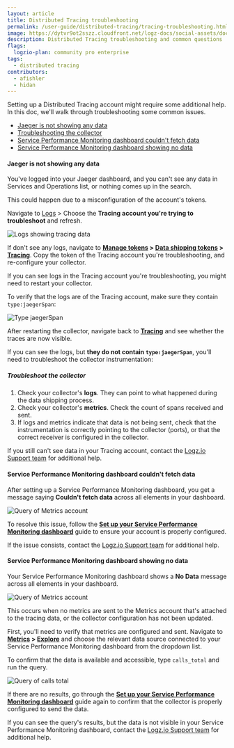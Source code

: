 ```yaml
---
layout: article
title: Distributed Tracing troubleshooting
permalink: /user-guide/distributed-tracing/tracing-troubleshooting.html
image: https://dytvr9ot2sszz.cloudfront.net/logz-docs/social-assets/docs-social.jpg
description: Distributed Tracing troubleshooting and common questions
flags:
  logzio-plan: community pro enterprise
tags:
  - distributed tracing
contributors:
  - afishler
  - hidan
---
```


Setting up a Distributed Tracing account might require some additional help. In this doc, we'll walk through troubleshooting some common issues. 

* [Jaeger is not showing any data](/user-guide/distributed-tracing/tracing-troubleshooting.html#jaeger-is-not-showing-any-data)
* [Troubleshooting the collector](/user-guide/distributed-tracing/tracing-troubleshooting.html#troubleshoot-the-collector)
* [Service Performance Monitoring dashboard couldn't fetch data](/user-guide/distributed-tracing/tracing-troubleshooting.html#service-performance-monitoring-dashboard-couldnt-fetch-data)
* [Service Performance Monitoring dashboard showing no data](/user-guide/distributed-tracing/tracing-troubleshooting.html#service-performance-monitoring-dashboard-showing-no-data)

#### Jaeger is not showing any data

You've logged into your Jaeger dashboard, and you can't see any data in Services and Operations list, or nothing comes up in the search.

<!-- ![Jaeger not showing data](https://dytvr9ot2sszz.cloudfront.net/logz-docs/distributed-tracing/troubleshooting-jaeger.png) -->

This could happen due to a misconfiguration of the account's tokens.

Navigate to [Logs](https://app.logz.io/#/dashboard/kibana/) > Choose the **Tracing account you're trying to troubleshoot** and refresh.

![Logs showing tracing data](https://dytvr9ot2sszz.cloudfront.net/logz-docs/distributed-tracing/traces-in-logs.png)

If don't see any logs, navigate to **[Manage tokens](https://app.logz.io/#/dashboard/settings/manage-tokens/shared) > [Data shipping tokens](https://app.logz.io/#/dashboard/settings/manage-tokens/data-shipping?product=logs) > [Tracing](https://app.logz.io/#/dashboard/settings/manage-tokens/data-shipping?product=tracing)**. Copy the token of the Tracing account you're troubleshooting, and re-configure your collector.

If you can see logs in the Tracing account you're troubleshooting, you might need to restart your collector.

To verify that the logs are of the Tracing account, make sure they contain `type:jaegerSpan`:

![Type jaegerSpan](https://dytvr9ot2sszz.cloudfront.net/logz-docs/distributed-tracing/typejaegerspan.png)

After restarting the collector, navigate back to **[Tracing](https://app.logz.io/#/dashboard/jaeger)** and see whether the traces are now visible.

If you can see the logs, but **they do not contain `type:jaegerSpan`**, you'll need to troubleshoot the collector instrumentation:

##### Troubleshoot the collector

1. Check your collector's **logs**. They can point to what happened during the data shipping process.
2. Check your collector's **metrics**. Check the count of spans received and sent. 
3. If logs and metrics indicate that data is not being sent, check that the instrumentation is correctly pointing to the collector (ports), or that the correct receiver is configured in the collector.

If you still can't see data in your Tracing account, contact the [Logz.io Support team](mailto:help@logz.io) for additional help.

<!-- ![Trace logs](https://dytvr9ot2sszz.cloudfront.net/logz-docs/distributed-tracing/trace-fields-log.png) -->

<!-- #### Service Performance Monitoring not showing data

Setting up a Service Performance Monitoring dashboards requires creating a Metrics account to help connect between the data and its visuallization. -->

#### Service Performance Monitoring dashboard couldn't fetch data


After setting up a Service Performance Monitoring dashboard, you get a message saying **Couldn't fetch data** across all elements in your dashboard.

![Query of Metrics account](https://dytvr9ot2sszz.cloudfront.net/logz-docs/distributed-tracing/couldnt-fetch-data-tracing.png)


To resolve this issue, follow the **[Set up your Service Performance Monitoring dashboard](/user-guide/distributed-tracing/service-performance-monitoring-setup)** guide to ensure your account is properly configured. 

If the issue consists, contact the [Logz.io Support team](mailto:help@logz.io) for additional help.

#### Service Performance Monitoring dashboard showing no data

Your Service Performance Monitoring dashboard shows a **No Data** message across all elements in your dashboard.

![Query of Metrics account](https://dytvr9ot2sszz.cloudfront.net/logz-docs/distributed-tracing/spm-no-data-showing.png)

This occurs when no metrics are sent to the Metrics account that's attached to the tracing data, or the collector configuration has not been updated.

First, you'll need to verify that metrics are configured and sent. Navigate to **[Metrics](https://app-uk.logz.io/#/dashboard/metrics) > [Explore](https://app.logz.io/#/dashboard/metrics/explore)** and choose the relevant data source connected to your Service Performance Monitoring dashboard from the dropdown list.

To confirm that the data is available and accessible, type `calls_total` and run the query.

![Query of calls total](https://dytvr9ot2sszz.cloudfront.net/logz-docs/distributed-tracing/calls-total-tracing.png)

If there are no results, go through the **[Set up your Service Performance Monitoring dashboard](/user-guide/distributed-tracing/service-performance-monitoring-setup)** guide again to confirm that the collector is properly configured to send the data.

If you can see the query's results, but the data is not visible in your Service Performance Monitoring dashboard, contact the [Logz.io Support team](mailto:help@logz.io) for additional help.